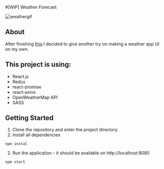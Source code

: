 #[WIP] Weather Forecast

![weathergif](https://cloud.githubusercontent.com/assets/20054414/21895397/e0656d44-d8e2-11e6-9e64-cfbdab1b1d1c.gif)

## About 
After finishing [this](https://github.com/adrianabm/weather-app) I decided to give another try on making a weather app UI on my own. 


## This project is using:
* React.js
* Redux
* react-promise
* react-axios
* OpenWeatherMap API 
* SASS

## Getting Started

1. Clone the repository and enter the project directory
2. Install all dependencies

  ```
  npm instal
  ```
  
2. Run the application - it should be available on http://localhost:8080
  ```
  npm start
  ```

